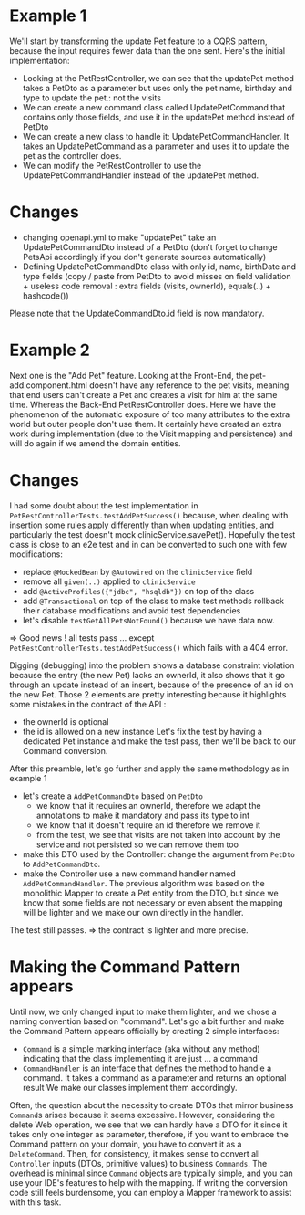 # Example 1
We'll start by transforming the update Pet feature to a CQRS pattern, because the input requires fewer data than the one sent.
Here's the initial implementation:
- Looking at the PetRestController, we can see that the updatePet method takes a PetDto as a parameter but uses only the pet name, birthday and type to update the pet.: not the visits
- We can create a new command class called UpdatePetCommand that contains only those fields, and use it in the updatePet method instead of PetDto
- We can create a new class to handle it: UpdatePetCommandHandler. It takes an UpdatePetCommand as a parameter and uses it to update the pet as the controller does.
- We can modify the PetRestController to use the UpdatePetCommandHandler instead of the updatePet method.

# Changes
- changing openapi.yml to make "updatePet" take an UpdatePetCommandDto instead of a PetDto (don't forget to change PetsApi accordingly if you don't generate sources automatically)
- Defining UpdatePetCommandDto class with only id, name, birthDate and type fields (copy / paste from PetDto to avoid misses on field validation + useless code removal : extra fields (visits, ownerId), equals(..) + hashcode())

Please note that the UpdateCommandDto.id field is now mandatory.

# Example 2
Next one is the "Add Pet" feature.
Looking at the Front-End, the pet-add.component.html doesn't have any reference to the pet visits, meaning that end users can't create a Pet and creates a visit for him at the same time.
Whereas the Back-End PetRestController does. Here we have the phenomenon of the automatic exposure of too many attributes to the extra world but outer people don't use them. It certainly have created an extra work during implementation (due to the Visit mapping and persistence) and will do again if we amend the domain entities.

# Changes
I had some doubt about the test implementation in `PetRestControllerTests.testAddPetSuccess()` because, when dealing with insertion some rules apply differently than when updating entities, and particularly the test doesn't mock clinicService.savePet(). Hopefully the test class is close to an e2e test and in can be converted to such one with few modifications:
- replace `@MockedBean` by `@Autowired` on the `clinicService` field
- remove all `given(..)` applied to `clinicService`
- add `@ActiveProfiles({"jdbc", "hsqldb"})` on top of the class
- add `@Transactional` on top of the class to make test methods rollback their database modifications and avoid test dependencies
- let's disable `testGetAllPetsNotFound()` because we have data now.

=> Good news ! all tests pass ... except `PetRestControllerTests.testAddPetSuccess()` which fails with a 404 error. 

Digging (debugging) into the problem shows a database constraint violation because the entry (the new Pet) lacks an ownerId, it also shows that it go through an update instead of an insert, because of the presence of an id on the new Pet. Those 2 elements are pretty interesting because it highlights some mistakes in the contract of the API :
- the ownerId is optional
- the id is allowed on a new instance
  Let's fix the test by having a dedicated Pet instance and make the test pass, then we'll be back to our Command conversion.

After this preamble, let's go further and apply the same methodology as in example 1
- let's create a `AddPetCommandDto` based on `PetDto`
    - we know that it requires an ownerId, therefore we adapt the annotations to make it mandatory and pass its type to int
    - we know that it doesn't require an id therefore we remove it
    - from the test, we see that visits are not taken into account by the service and not persisted so we can remove them too
- make this DTO used by the Controller: change the argument from `PetDto` to `AddPetCommandDto`.
- make the Controller use a new command handler named `AddPetCommandHandler`. The previous algorithm was based on the monolithic Mapper to create a Pet entity from the DTO, but since we know that some fields are not necessary or even absent the mapping will be lighter and we make our own directly in the handler.

The test still passes.
=> the contract is lighter and more precise.

# Making the Command Pattern appears
Until now, we only changed input to make them lighter, and we chose a naming convention based on "command". Let's go a bit further and make the Command Pattern appears officially by creating 2 simple interfaces:
- `Command` is a simple marking interface (aka without any method) indicating that the class implementing it are just ... a command
- `CommandHandler` is an interface that defines the method to handle a command. It takes a command as a parameter and returns an optional result
  We make our classes implement them accordingly.

Often, the question about the necessity to create DTOs that mirror business `Command`s arises because it seems excessive. However, considering the delete Web operation, we see that we can hardly have a DTO for it since it takes only one integer as parameter, therefore, if you want to embrace the Command pattern on your domain, you have to convert it as a `DeleteCommand`.
Then, for consistency, it makes sense to convert all `Controller` inputs (DTOs, primitive values) to business `Commands`. The overhead is minimal since `Command` objects are typically simple, and you can use your IDE's features to help with the mapping. If writing the conversion code still feels burdensome, you can employ a Mapper framework to assist with this task.
